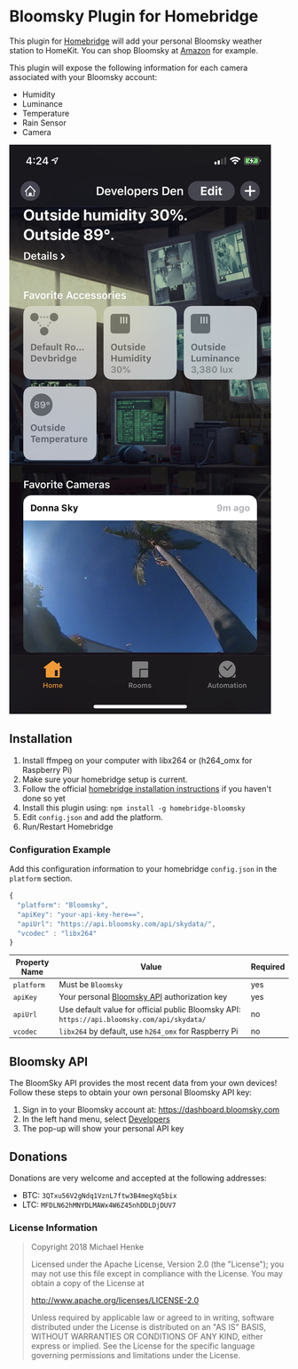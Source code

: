 # Bloomsky Plugin for Homebridge

This plugin for [Homebridge](https://github.com/nfarina/homebridge) will add
your personal Bloomsky weather station to HomeKit. You can shop Bloomsky at [Amazon](https://amzn.to/2PHZc1j) for example.

This plugin will expose the following information for each camera associated with your Bloomsky account:

- Humidity
- Luminance
- Temperature
- Rain Sensor
- Camera

![Preview Image](/preview.jpeg)

## Installation

1. Install ffmpeg on your computer with libx264 or (h264_omx for Raspberry Pi)
1. Make sure your homebridge setup is current.
1. Follow the official [homebridge installation instructions](https://github.com/nfarina/homebridge#installation) if you haven't done so yet
1. Install this plugin using: `npm install -g homebridge-bloomsky`
1. Edit `config.json` and add the platform.
1. Run/Restart Homebridge

### Configuration Example

Add this configuration information to your homebridge `config.json` in the
`platform` section.

```javascript
{
  "platform": "Bloomsky",
  "apiKey": "your-api-key-here==",
  "apiUrl": "https://api.bloomsky.com/api/skydata/",
  "vcodec" : "libx264"
}
```

Property Name | Value | Required
------------- | ----- | --------
`platform` | Must be `Bloomsky` | yes
`apiKey` | Your personal [Bloomsky API](#bloomsky-api) authorization key | yes
`apiUrl` | Use default value for official public Bloomsky API: `https://api.bloomsky.com/api/skydata/` | no
`vcodec` | `libx264` by default, use `h264_omx` for Raspberry Pi | no

## Bloomsky API

The BloomSky API provides the most recent
data from your own devices!
Follow these steps to obtain your own personal Bloomsky API key:
1. Sign in to your Bloomsky account at: https://dashboard.bloomsky.com
1. In the left hand menu, select [Developers](https://dashboard.bloomsky.com/user#api)
1. The pop-up will show your personal API key

## Donations

Donations are very welcome and accepted at the following addresses:
- BTC: `3QTxu56V2gNdq1VznL7ftw3B4megXq5bix`
- LTC: `MFDLN62hMNYDLMAWx4W6Z45nhDDLDjDUV7`

### License Information

> Copyright 2018 Michael Henke
>
> Licensed under the Apache License, Version 2.0 (the "License");
you may not use this file except in compliance with the License.
You may obtain a copy of the License at
>
>    http://www.apache.org/licenses/LICENSE-2.0
>
> Unless required by applicable law or agreed to in writing, software
distributed under the License is distributed on an "AS IS" BASIS,
WITHOUT WARRANTIES OR CONDITIONS OF ANY KIND, either express or implied.
See the License for the specific language governing permissions and
limitations under the License.
